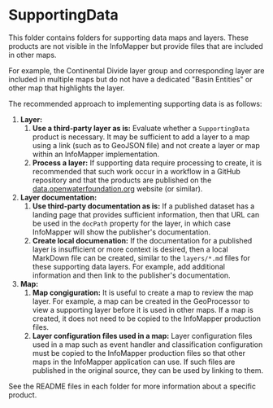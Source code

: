 # SupportingData #

This folder contains folders for supporting data maps and layers.
These products are not visible in the InfoMapper but provide files that
are included in other maps.

For example, the Continental Divide layer group and corresponding layer are included in
multiple maps but do not have a dedicated "Basin Entities" or other map that highlights the layer.

The recommended approach to implementing supporting data is as follows: 

1. **Layer:**
    1. **Use a third-party layer as is:** Evaluate whether a `SupportingData` product is necessary.
       It may be sufficient to add a layer to a map using a link (such as to GeoJSON file)
       and not create a layer or map within an InfoMapper implementation.
    2. **Process a layer:**  If supporting data require processing to create,
       it is recommended that such work occur in a workflow in a GitHub repository
       and that the products are published on the
       [data.openwaterfoundation.org](https://data.openwaterfoundation.org) website (or similar).
3. **Layer documentation:**
    1. **Use third-party documentation as is:**
       If a published dataset has a landing page that provides sufficient information,
       then that URL can be used in the `docPath` property for the layer,
       in which case InfoMapper will show the publisher's documentation.
    2. **Create local documenation:**
       If the documentation for a published layer is insufficient or more context is desired,
       then a local MarkDown file can be created, similar to the
       `layers/*.md` files for these supporting data layers.
       For example, add additional information and then link to the publisher's documentation.
4. **Map:**
    1. **Map congiguration:**
       It is useful to create a map to review the map layer.
       For example, a map can be created in the GeoProcessor to view a supporting layer
       before it is used in other maps.
       If a map is created, it does not need to be copied to the InfoMapper production files.
    2. **Layer configuration files used in a map:**
       Layer configuration files used in a map such as event handler and classification configuration
       must be copied to the InfoMapper production files so that other maps in the InfoMapper application can use.
       If such files are published in the original source, they can be used by linking to them.

See the README files in each folder for more information about a specific product.
